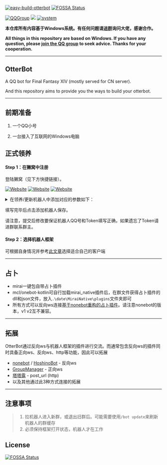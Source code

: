 [![easy-build-otterbot](https://socialify.git.ci/yimo0908/easy-build-otterbot/image?description=1&logo=https%3A%2F%2Fraw.githubusercontent.com%2Fyimo0908%2Feasy-build-otterbot%2Fmain%2Fotter.jpg&owner=1&theme=Light)](https://github.com/Bluefissure/OtterBot/wiki/%E9%A2%86%E5%85%BB%E6%96%87%E6%A1%A3)
[![FOSSA Status](https://app.fossa.com/api/projects/git%2Bgithub.com%2Fyimo0908%2Feasy-build-otterbot.svg?type=shield)](https://app.fossa.com/projects/git%2Bgithub.com%2Fyimo0908%2Feasy-build-otterbot?ref=badge_shield)

[![QQGroup](https://img.shields.io/badge/QQ%20Group-660557003-brightgreen)](https://jq.qq.com/?_wv=1027&k=2ecQU6AV)            [![](https://img.shields.io/badge/OtterBot-Bluefissure-brightgreen)](https://github.com/Bluefissure/OtterBot)            [![system](https://img.shields.io/badge/system-Windows-brightgreen)](https://next.itellyou.cn/Original/Index)

**本仓库所有内容基于Windows系统。有任何问题请[进群](https://jq.qq.com/?_wv=1027&k=2ecQU6AV)询问大佬，感谢合作。**

**All things in this repository are based on Windows. If you have any question, please [join the QQ group](https://jq.qq.com/?_wv=1027&k=2ecQU6AV) to seek advice. Thanks for your cooperation.**

---

## OtterBot

A QQ bot for Final Fantasy XIV (mostly served for CN server).

And this repository aims to provide you the ways to build your otterbot.

---

## 前期准备

1. 一个QQ小号

2. 一台接入了互联网的Windows电脑

## 正式领养

#### Step 1：在獭窝中注册

登陆獭窝（见下方快捷链接）。

[![Website](https://img.shields.io/website?label=%20%E4%B8%BB%20%E7%AA%9D%20&style=social&up_message=link&url=https%3A%2F%2Fxn--v9x.net%2F)](https://xn--v9x.net/)  [![Website](https://img.shields.io/website?label=%20%E7%AC%94%20%E7%AA%9D%20&style=social&up_message=link&url=https%3A%2F%2Fbot.pencilss.top%2F)](https://bot.pencilss.top/) [![Website](https://img.shields.io/website?label=%20%E9%A3%8E%20%E7%AA%9D%20&style=social&up_message=link&url=https%3A%2F%2Fbotapi.dead-war.cn%2F)](https://botapi.dead-war.cn/)

<details><summary>在领养/更新机器人中添加对应的参数如下：</summary>

- 昵称(长度>2)：机器人的名字，你可以叫他獭獭2号，或者自己起名字

- QQ账号：机器人QQ号

- 主人QQ：你自己的QQ号

- Access Token(长度>5)：自定义这个机器人连接时的认证码，可以任意但不得为空。后续会用到请务必记下。

- Tuling Token：是否采用自定义的图灵机器人token，如不使用请留空，将自动移交獭獭的聊天机器人。

</details>

填写完毕后点击添加机器人保存。

请注意，提交后修改要保证机器人QQ号和Token填写正确，如果遗忘了Token请进群联系群主。

#### Step 2：选择机器人框架

可根据自身情况并参考[此文章](./doc/README.md)选择适合自己的客户端

---

## 占卜

- mirai一键包自带占卜插件
- mcl/onebot-kotlin可自行加载mirai_native插件后，在群文件获得占卜插件的dll和json文件，放入`.\date\MiraiNative\plugins`文件夹即可
- 所有方式可以反向ws连接[基于nonebot重构的占卜插件](https://github.com/LittleNightmare/onebot_Astrologian_FFXIV)。请注意nonebot的版本，v1 v2互不兼容。

---

## 拓展

OtterBot通过反向ws与机器人框架的插件进行交流。而通常包含反向ws的插件同时具备正向ws、反向ws、http等功能，因此可以拓展

- [nonebot](https://docs.nonebot.dev/) / [HoshinoBot](https://github.com/Ice-Cirno/HoshinoBot)  - 反向ws
- [GroupManager](https://github.com/Yiwen-Chan/GroupManager) - 正向ws
- [塔塔露](http://tataru.aoba.vip/main.php)  - post_url (http)
- 以及其他通过此3种方式连接的拓展

---

## 注意事项

> 1. 拉机器人进入新群，或退出旧群后。可能需要使用`/bot update`来刷新机器人的群缓存
> 2. 必须保持框架打开状态，机器人才在工作



## License
[![FOSSA Status](https://app.fossa.com/api/projects/git%2Bgithub.com%2Fyimo0908%2Feasy-build-otterbot.svg?type=large)](https://app.fossa.com/projects/git%2Bgithub.com%2Fyimo0908%2Feasy-build-otterbot?ref=badge_large)